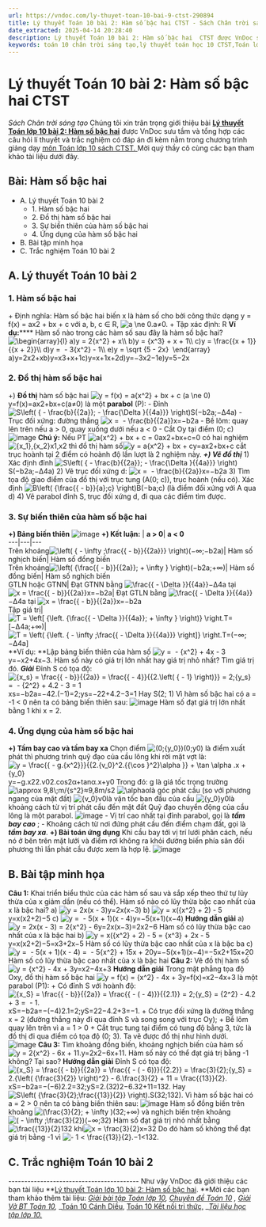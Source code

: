 ```yaml
---
url: https://vndoc.com/ly-thuyet-toan-10-bai-9-ctst-290894
title: Lý thuyết Toán 10 bài 2: Hàm số bậc hai CTST - Sách Chân trời sáng tạo - VnDoc.com
date_extracted: 2025-04-14 20:28:40
description: Lý thuyết Toán 10 bài 2: Hàm số bậc hai  CTST được VnDoc sưu tầm và giới thiệu  để tham khảo chuẩn bị cho bài giảng học kì mới sắp tới đây của mình.
keywords: toán 10 chân trời sáng tạo,lý thuyết toán học 10 CTST,Toán lớp 10,ôn tập lý thuyết toán lớp 10,lý thuyết môn toán 10,lý thuyết toán 10 CTST,Lý thuyết môn toán 10 bài 2,Hàm số bậc hai,trắc nghiệm toán 10 CTST,Lý thuyết toán 10 bài 2 CTST,trắc nghiệm bài Hàm số bậc hai
---
```


# Lý thuyết Toán 10 bài 2: Hàm số bậc hai CTST
 _Sách Chân trời sáng tạo_
Chúng tôi xin trân trọng giới thiệu bài **[Lý thuyết Toán lớp 10 bài 2: Hàm số bậc hai](<https://vndoc.com/ly-thuyet-toan-10-bai-9-ctst-290894>)** được VnDoc sưu tầm và tổng hợp các câu hỏi lí thuyết và trắc nghiệm có đáp án đi kèm nằm trong chương trình giảng dạy [môn Toán lớp 10 sách CTST. ](<https://vndoc.com/toan-10-chan-troi-sang-tao-tap1>)Mời quý thầy cô cùng các bạn tham khảo tài liệu dưới đây.
## Bài: Hàm số bậc hai
  * A. Lý thuyết Toán 10 bài 2
    * 1\. Hàm số bậc hai
    * 2\. Đồ thị hàm số bậc hai
    * 3\. Sự biến thiên của hàm số bậc hai
    * 4\. Ứng dụng của hàm số bậc hai
  * B. Bài tập minh họa
  * C. Trắc nghiệm Toán 10 bài 2

## A. Lý thuyết Toán 10 bài 2
### 1\. Hàm số bậc hai
\+ Định nghĩa:
Hàm số bậc hai biến x là hàm số cho bởi công thức dạng y = f\(x\) = ax2 \+ bx + c với a, b, c ∈ R, ![a \\ne 0.](https://i.vdoc.vn/data/image/blank.png)a≠0.
\+ Tập xác định: R
**Ví dụ:****** Hàm số nào trong các hàm số sau đây là hàm số bậc hai?
![\\begin{array}{l}
a\)y = 2{x^2} + x\\\\
b\)y = {x^3} + x + 1\\\\
c\)y = \\frac{{x + 1}}{{x + 2}}\\\\
d\)y =  - 3{x^2} - 1\\\\
e\)y = \\sqrt {5 - 2x} 
\\end{array}](https://i.vdoc.vn/data/image/blank.png)a\)y=2x2+xb\)y=x3+x+1c\)y=x+1x+2d\)y=−3x2−1e\)y=5−2x
### 2\. Đồ thị hàm số bậc hai
+\) **Đồ thị** hàm số bậc hai ![y = f\(x\) = a{x^2} + bx + c \(a \\ne 0\)](https://i.vdoc.vn/data/image/blank.png)y=f\(x\)=ax2+bx+c\(a≠0\) là một **parabol** \(P\):
\- Đỉnh ![S\\left\( { - \\frac{b}{{2a}}; - \\frac{\\Delta }{{4a}}} \\right\)](https://i.vdoc.vn/data/image/blank.png)S\(−b2a;−Δ4a\)
\- Trục đối xứng: đường thẳng ![x =  - \\frac{b}{{2a}}](https://i.vdoc.vn/data/image/blank.png)x=−b2a
\- Bề lõm: quay lên trên nếu a > 0, quay xuống dưới nếu a < 0
\- Cắt Oy tại điểm \(0; c\)
![image](https://i.vdoc.vn/data/image/2023/03/07/hinh-1-95-7.jpg)
**Chú ý:** Nếu PT ![a{x^2} + bx + c = 0](https://i.vdoc.vn/data/image/blank.png)ax2+bx+c=0 có hai nghiệm ![{x_1},{x_2}](https://i.vdoc.vn/data/image/blank.png)x1,x2 thì đồ thị hàm số![y = a{x^2} + bx + c](https://i.vdoc.vn/data/image/blank.png)y=ax2+bx+c cắt trục hoành tại 2 điểm có hoành độ lần lượt là 2 nghiệm này.
_**+\) Vẽ đồ thị**_
1\) Xác định đỉnh ![S\\left\( { - \\frac{b}{{2a}}; - \\frac{\\Delta }{{4a}}} \\right\)](https://i.vdoc.vn/data/image/blank.png)S\(−b2a;−Δ4a\)
2\) Vẽ trục đối xứng d: ![x =  - \\frac{b}{{2a}}](https://i.vdoc.vn/data/image/blank.png)x=−b2a
3\) Tìm tọa độ giao điểm của đồ thị với trục tung \(A\(0; c\)\), trục hoành \(nếu có\).
Xác định ![B\\left\( {\\frac{{ - b}}{a};c} \\right\)](https://i.vdoc.vn/data/image/blank.png)B\(−ba;c\) \(là điểm đối xứng với A qua d\)
4\) Vẽ parabol đỉnh S, trục đối xứng d, đi qua các điểm tìm được.
### 3\. Sự biến thiên của hàm số bậc hai
**+\) Bảng biến thiên**
![image](https://i.vdoc.vn/data/image/2023/03/07/hinh-2-84-7.jpg)
**+\) Kết luận:**
| **a > 0**| **a < 0**  
---|---|---  
Trên khoảng![\\left\( { - \\infty ;\\frac{{ - b}}{{2a}}} \\right\)](https://i.vdoc.vn/data/image/blank.png)\(−∞;−b2a\)| Hàm số nghịch biến| Hàm số đồng biến  
Trên khoảng![\\left\( {\\frac{{ - b}}{{2a}}; + \\infty } \\right\)](https://i.vdoc.vn/data/image/blank.png)\(−b2a;+∞\)| Hàm số đồng biến| Hàm số nghịch biến  
GTLN hoặc GTNN| Đạt GTNN bằng ![\\frac{{ - \\Delta }}{{4a}}](https://i.vdoc.vn/data/image/blank.png)−Δ4a tại![x = \\frac{{ - b}}{{2a}}](https://i.vdoc.vn/data/image/blank.png)x=−b2a| Đạt GTLN bằng ![\\frac{{ - \\Delta }}{{4a}}](https://i.vdoc.vn/data/image/blank.png)−Δ4a tại ![x = \\frac{{ - b}}{{2a}}](https://i.vdoc.vn/data/image/blank.png)x=−b2a  
Tập giá trị| ![T = \\left\[ {\\left. {\\frac{{ - \\Delta }}{{4a}}; + \\infty } \\right\)} \\right.](https://i.vdoc.vn/data/image/blank.png)T=\[−Δ4a;+∞\)| ![T = \\left\( {\\left. { - \\infty ;\\frac{{ - \\Delta }}{{4a}}} \\right\]} \\right.](https://i.vdoc.vn/data/image/blank.png)T=\(−∞;−Δ4a\]  
**Ví dụ: **Lập bảng biến thiên của hàm số ![y =  - {x^2} + 4x - 3](https://i.vdoc.vn/data/image/blank.png)y=−x2+4x−3. Hàm số này có giá trị lớn nhất hay giá trị nhỏ nhất? Tìm giá trị đó.
_**Giải**_
Đỉnh S có tọa độ: ![{x_s} = \\frac{{ - b}}{{2a}} = \\frac{{ - 4}}{{2.\\left\( { - 1} \\right\)}} = 2;{y_s} =  - {2^2} + 4.2 - 3 = 1](https://i.vdoc.vn/data/image/blank.png)xs=−b2a=−42.\(−1\)=2;ys=−22+4.2−3=1
Hay S\(2; 1\)
Vì hàm số bậc hai có a = -1 < 0 nên ta có bảng biến thiên sau:
![image](https://i.vdoc.vn/data/image/2023/03/07/vi-du-28-7.jpg)
Hàm số đạt giá trị lớn nhất bằng 1 khi x = 2.
### 4\. Ứng dụng của hàm số bậc hai
**+\) Tầm bay cao và tầm bay xa**
Chọn điểm ![\(0;{y_0}\)](https://i.vdoc.vn/data/image/blank.png)\(0;y0\) là điểm xuất phát thì phương trình quỹ đạo của cầu lông khi rời mặt vợt là:
![y = \\frac{{ - g.{x^2}}}{{2.{v_0}^2.{{\\cos }^2}\\alpha }} + \\tan \\alpha .x + {y_0}](https://i.vdoc.vn/data/image/blank.png)y=−g.x22.v02.cos2α+tan⁡α.x+y0
Trong đó:
g là giá tốc trọng trường ![\\approx 9,8\\;m/{s^2}](https://i.vdoc.vn/data/image/blank.png)≈9,8m/s2
![\\alpha](https://i.vdoc.vn/data/image/blank.png)αlà góc phát cầu \(so với phương ngang của mặt đất\)
![{v_0}](https://i.vdoc.vn/data/image/blank.png)v0là vận tốc ban đầu của cầu
![{y_0}](https://i.vdoc.vn/data/image/blank.png)y0là khoảng cách từ vị trí phát cầu đến mặt đất
Quỹ đạo chuyển động của cầu lông là một parabol.
![image](https://i.vdoc.vn/data/image/2023/03/07/hinh-3-64-7.jpg)
\- Vị trí cao nhất tại đỉnh parabol, gọi là  _**tầm bay cao**_ ;
\- Khoảng cách từ nơi đứng phát cầu đến điểm chạm đất, gọi là _**tầm bay xa**_.
**+\) Bài toán ứng dụng**
Khi cầu bay tới vị trí lưới phân cách, nếu nó ở bên trên mặt lưới và điểm rơi không ra khỏi đường biến phía sân đối phương thì lần phát cầu được xem là hợp lệ.
![image](https://i.vdoc.vn/data/image/2023/03/07/hinh-4-50-7.jpg)
## B. Bài tập minh họa
**Câu 1:** Khai triển biểu thức của các hàm số sau và sắp xếp theo thứ tự lũy thừa của x giảm dần \(nếu có thể\). Hàm số nào có lũy thừa bậc cao nhất của x là bậc hai?
a\) ![y = 2x\(x - 3\)](https://i.vdoc.vn/data/image/blank.png)y=2x\(x−3\)
b\) ![y = x\({x^2} + 2\) - 5](https://i.vdoc.vn/data/image/blank.png)y=x\(x2+2\)−5
c\) ![y =  - 5\(x + 1\)\(x - 4\)](https://i.vdoc.vn/data/image/blank.png)y=−5\(x+1\)\(x−4\)
**Hướng dẫn giải**
a\) ![y = 2x\(x - 3\) = 2{x^2} - 6](https://i.vdoc.vn/data/image/blank.png)y=2x\(x−3\)=2x2−6
Hàm số có lũy thừa bậc cao nhất của x là bậc hai
b\) ![y = x\({x^2} + 2\) - 5 = {x^3} + 2x - 5](https://i.vdoc.vn/data/image/blank.png)y=x\(x2+2\)−5=x3+2x−5
Hàm số có lũy thừa bậc cao nhất của x là bậc ba
c\) ![y =  - 5\(x + 1\)\(x - 4\) =  - 5{x^2} + 15x + 20](https://i.vdoc.vn/data/image/blank.png)y=−5\(x+1\)\(x−4\)=−5x2+15x+20
Hàm số có lũy thừa bậc cao nhất của x là bậc hai
**Câu 2:** Vẽ đồ thị hàm số![y = {x^2} - 4x + 3](https://i.vdoc.vn/data/image/blank.png)y=x2−4x+3
**Hướng dẫn giải**
Trong mặt phẳng tọa độ Oxy, đồ thị hàm số bậc hai ![y = f\(x\) = {x^2} - 4x + 3](https://i.vdoc.vn/data/image/blank.png)y=f\(x\)=x2−4x+3 là một parabol \(P1\):
\+ Có đỉnh S với hoành độ:![{x_S} = \\frac{{ - b}}{{2a}} = \\frac{{ - \( - 4\)}}{{2.1}} = 2;{y_S} = {2^2} - 4.2 + 3 =  - 1.](https://i.vdoc.vn/data/image/blank.png)xS=−b2a=−\(−4\)2.1=2;yS=22−4.2+3=−1.
\+ Có trục đối xứng là đường thẳng x = 2 \(đường thẳng này đi qua đỉnh S và song song với trục Oy\);
\+ Bề lõm quay lên trên vì a = 1 > 0
\+ Cắt trục tung tại điểm có tung độ bằng 3, tức là đồ thị đi qua điểm có tọa độ \(0; 3\).
Ta vẽ được đồ thị như hình dưới.
![image](https://i.vdoc.vn/data/image/2023/03/07/bai-tap-minh-hoa-2-21-7.jpg)
**Câu 3:** Tìm khoảng đồng biến, khoảng nghịch biến của hàm số ![y = 2{x^2} - 6x + 11.](https://i.vdoc.vn/data/image/blank.png)y=2x2−6x+11. Hàm số này có thể đạt giá trị bằng -1 không? Tại sao?
**Hướng dẫn giải**
Đỉnh S có tọa độ: ![{x_S} = \\frac{{ - b}}{{2a}} = \\frac{{ - \( - 6\)}}{{2.2}} = \\frac{3}{2};{y_S} = 2.{\\left\( {\\frac{3}{2}} \\right\)^2} - 6.\\frac{3}{2} + 11 = \\frac{{13}}{2}.](https://i.vdoc.vn/data/image/blank.png)xS=−b2a=−\(−6\)2.2=32;yS=2.\(32\)2−6.32+11=132.
Hay ![S\\left\( {\\frac{3}{2};\\frac{{13}}{2}} \\right\).](https://i.vdoc.vn/data/image/blank.png)S\(32;132\).
Vì hàm số bậc hai có a = 2 > 0 nên ta có bảng biến thiên sau:
![image](https://i.vdoc.vn/data/image/2023/03/07/bai-tap-minh-hoa-3-4-7.jpg)
Hàm số đồng biến trên khoảng ![\(\\frac{3}{2}; + \\infty \)](https://i.vdoc.vn/data/image/blank.png)\(32;+∞\) và nghịch biến trên khoảng ![\( - \\infty ;\\frac{3}{2}\)](https://i.vdoc.vn/data/image/blank.png)\(−∞;32\)
Hàm số đạt giá trị nhỏ nhất bằng ![\\frac{{13}}{2}](https://i.vdoc.vn/data/image/blank.png)132 khi![x = \\frac{3}{2}](https://i.vdoc.vn/data/image/blank.png)x=32
Do đó hàm số không thể đạt giá trị bằng -1 vì ![- 1 < \\frac{{13}}{2}.](https://i.vdoc.vn/data/image/blank.png)−1<132.
## C. Trắc nghiệm Toán 10 bài 2
\-----------------------------------------
Như vậy VnDoc đã giới thiệu các bạn tài liệu **[Lý thuyết Toán lớp 10 bài 2: Hàm số bậc hai](<https://vndoc.com/ly-thuyet-toan-10-bai-9-ctst-290894>). **Mời các bạn tham khảo thêm tài liệu: _[Giải bài tập Toán lớp 10](<https://vndoc.com/giai-toan-lop10>),_ _[Chuyên đề Toán 10](<https://vndoc.com/chuyen-de-toan10>)_ _,_ _[Giải Vở BT Toán 10](<https://vndoc.com/giai-vo-bt-toan10>),_ _[Toán 10 Cánh Diều](<https://vndoc.com/toan-10-canh-dieu-tap1>), [Toán 10 Kết nối tri thức,](<https://vndoc.com/toan-10-ket-noi-tri-thuc-tap1>) __[Tài liệu học tập lớp 10.](<https://vndoc.com/tai-lieu-hoc-tap-lop10>)_
